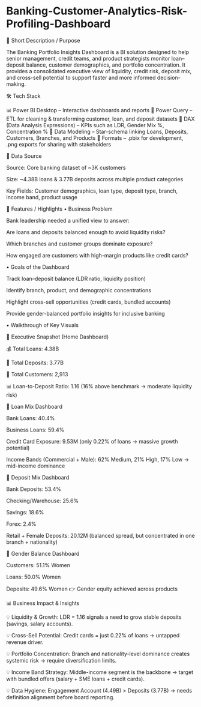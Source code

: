 # Banking-Customer-Analytics-Risk-Profiling-Dashboard

🎯 Short Description / Purpose

The Banking Portfolio Insights Dashboard is a BI solution designed to help senior management, credit teams, and product strategists monitor loan–deposit balance, customer demographics, and portfolio concentration. It provides a consolidated executive view of liquidity, credit risk, deposit mix, and cross-sell potential to support faster and more informed decision-making.

🛠 Tech Stack

📊 Power BI Desktop – Interactive dashboards and reports
📂 Power Query – ETL for cleaning & transforming customer, loan, and deposit datasets
🧮 DAX (Data Analysis Expressions) – KPIs such as LDR, Gender Mix %, Concentration %
📝 Data Modeling – Star-schema linking Loans, Deposits, Customers, Branches, and Products
📁 Formats – .pbix for development, .png exports for sharing with stakeholders

📑 Data Source

Source: Core banking dataset of ~3K customers

Size: ~4.38B loans & 3.77B deposits across multiple product categories

Key Fields: Customer demographics, loan type, deposit type, branch, income band, product usage

🌟 Features / Highlights
• Business Problem

Bank leadership needed a unified view to answer:

Are loans and deposits balanced enough to avoid liquidity risks?

Which branches and customer groups dominate exposure?

How engaged are customers with high-margin products like credit cards?

• Goals of the Dashboard

Track loan–deposit balance (LDR ratio, liquidity position)

Identify branch, product, and demographic concentrations

Highlight cross-sell opportunities (credit cards, bundled accounts)

Provide gender-balanced portfolio insights for inclusive banking

• Walkthrough of Key Visuals

📍 Executive Snapshot (Home Dashboard)

💰 Total Loans: 4.38B

🏦 Total Deposits: 3.77B

👥 Total Customers: 2,913

📊 Loan-to-Deposit Ratio: 1.16 (16% above benchmark → moderate liquidity risk)

📍 Loan Mix Dashboard

Bank Loans: 40.4%

Business Loans: 59.4%

Credit Card Exposure: 9.53M (only 0.22% of loans → massive growth potential)

Income Bands (Commercial + Male): 62% Medium, 21% High, 17% Low → mid-income dominance

📍 Deposit Mix Dashboard

Bank Deposits: 53.4%

Checking/Warehouse: 25.6%

Savings: 18.6%

Forex: 2.4%

Retail + Female Deposits: 20.12M (balanced spread, but concentrated in one branch + nationality)

📍 Gender Balance Dashboard

Customers: 51.1% Women

Loans: 50.0% Women

Deposits: 49.6% Women
👉 Gender equity achieved across products

📊 Business Impact & Insights

💡 Liquidity & Growth: LDR = 1.16 signals a need to grow stable deposits (savings, salary accounts).

💡 Cross-Sell Potential: Credit cards = just 0.22% of loans → untapped revenue driver.

💡 Portfolio Concentration: Branch and nationality-level dominance creates systemic risk → require diversification limits.

💡 Income Band Strategy: Middle-income segment is the backbone → target with bundled offers (salary + SME loans + credit cards).

💡 Data Hygiene: Engagement Account (4.49B) > Deposits (3.77B) → needs definition alignment before board reporting.
